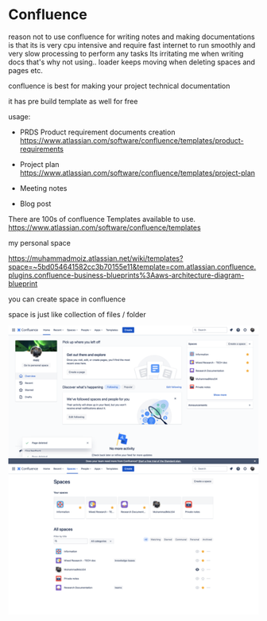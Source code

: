 # Confluence

reason not to use confluence for writing notes and making documentations is that its is very cpu intensive and require fast internet to run smoothly and very slow processing to perform any tasks Its irritating me when writing docs that's why not using.. loader keeps moving when deleting spaces and pages etc.

confluence is best for making your project technical documentation

it has pre build template as well for free

usage:

- PRDS Product requirement documents creation
  https://www.atlassian.com/software/confluence/templates/product-requirements

- Project plan
  https://www.atlassian.com/software/confluence/templates/project-plan

- Meeting notes

- Blog post

There are 100s of confluence Templates available to use.
https://www.atlassian.com/software/confluence/templates

my personal space

https://muhammadmoiz.atlassian.net/wiki/templates?space=~5bd054641582cc3b70155e11&template=com.atlassian.confluence.plugins.confluence-business-blueprints%3Aaws-architecture-diagram-blueprint

you can create space in confluence

space is just like collection of files / folder

![confluence space](../../assets/images/image105.png)
![confluence space](../../assets/images/image106.png)
